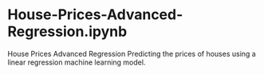 # House-Prices-Advanced-Regression.ipynb
House Prices Advanced Regression
Predicting the prices of houses using a linear regression machine learning model.
